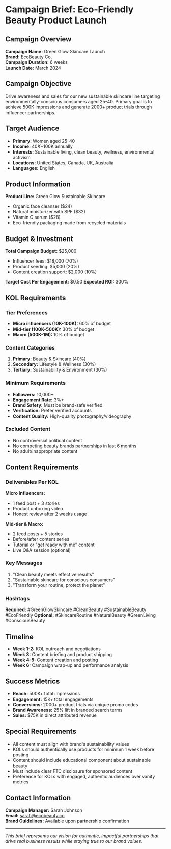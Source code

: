 # Campaign Brief: Eco-Friendly Beauty Product Launch

## Campaign Overview
**Campaign Name:** Green Glow Skincare Launch  
**Brand:** EcoBeauty Co.  
**Campaign Duration:** 6 weeks  
**Launch Date:** March 2024  

## Campaign Objective
Drive awareness and sales for our new sustainable skincare line targeting environmentally-conscious consumers aged 25-40. Primary goal is to achieve 500K impressions and generate 2000+ product trials through influencer partnerships.

## Target Audience
- **Primary:** Women aged 25-40
- **Income:** $40K-$100K annually  
- **Interests:** Sustainable living, clean beauty, wellness, environmental activism
- **Locations:** United States, Canada, UK, Australia
- **Languages:** English

## Product Information
**Product Line:** Green Glow Sustainable Skincare
- Organic face cleanser ($24)
- Natural moisturizer with SPF ($32)
- Vitamin C serum ($28)
- Eco-friendly packaging made from recycled materials

## Budget & Investment
**Total Campaign Budget:** $25,000
- Influencer fees: $18,000 (70%)
- Product seeding: $5,000 (20%)
- Content creation support: $2,000 (10%)

**Target Cost Per Engagement:** $0.50
**Expected ROI:** 300%

## KOL Requirements

### Tier Preferences
- **Micro influencers (10K-100K):** 60% of budget
- **Mid-tier (100K-500K):** 30% of budget  
- **Macro (500K-1M):** 10% of budget

### Content Categories
1. **Primary:** Beauty & Skincare (40%)
2. **Secondary:** Lifestyle & Wellness (30%)
3. **Tertiary:** Sustainability & Environment (30%)

### Minimum Requirements
- **Followers:** 10,000+
- **Engagement Rate:** 3%+
- **Brand Safety:** Must be brand-safe verified
- **Verification:** Prefer verified accounts
- **Content Quality:** High-quality photography/videography

### Excluded Content
- No controversial political content
- No competing beauty brands partnerships in last 6 months
- No adult/inappropriate content

## Content Requirements

### Deliverables Per KOL
**Micro Influencers:**
- 1 feed post + 3 stories
- Product unboxing video
- Honest review after 2 weeks usage

**Mid-tier & Macro:**
- 2 feed posts + 5 stories
- Before/after content series
- Tutorial or "get ready with me" content
- Live Q&A session (optional)

### Key Messages
1. "Clean beauty meets effective results"
2. "Sustainable skincare for conscious consumers"
3. "Transform your routine, protect the planet"

### Hashtags
**Required:** #GreenGlowSkincare #CleanBeauty #SustainableBeauty #EcoFriendly
**Optional:** #SkincareRoutine #NaturalBeauty #GreenLiving #ConsciousBeauty

## Timeline
- **Week 1-2:** KOL outreach and negotiations
- **Week 3:** Content briefing and product shipping
- **Week 4-5:** Content creation and posting
- **Week 6:** Campaign wrap-up and performance analysis

## Success Metrics
- **Reach:** 500K+ total impressions
- **Engagement:** 15K+ total engagements
- **Conversions:** 2000+ product trials via unique promo codes
- **Brand Awareness:** 25% lift in branded search terms
- **Sales:** $75K in direct attributed revenue

## Special Requirements
- All content must align with brand's sustainability values
- KOLs should authentically use products for minimum 1 week before posting
- Content should include educational component about sustainable beauty
- Must include clear FTC disclosure for sponsored content
- Preference for KOLs with engaged, authentic audiences over vanity metrics

## Contact Information
**Campaign Manager:** Sarah Johnson  
**Email:** sarah@ecobeauty.co  
**Brand Guidelines:** Available upon partnership confirmation

---

*This brief represents our vision for authentic, impactful partnerships that drive real business results while staying true to our brand values.*
